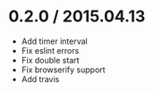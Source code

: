 # 0.2.0 / 2015.04.13

  * Add timer interval
  * Fix eslint errors
  * Fix double start
  * Fix browserify support
  * Add travis
